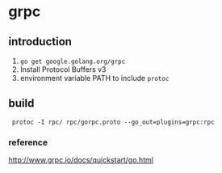 # grpc

## introduction
1. `go get google.golang.org/grpc`
2. Install Protocol Buffers v3
3. environment variable PATH to include `protoc`

## build
```
 protoc -I rpc/ rpc/gorpc.proto --go_out=plugins=grpc:rpc
```

### reference
http://www.grpc.io/docs/quickstart/go.html
